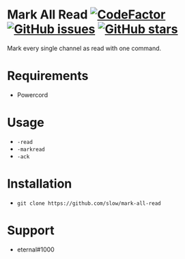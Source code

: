 # Mark All Read [![CodeFactor](https://www.codefactor.io/repository/github/slow/mark-all-read/badge)](https://www.codefactor.io/repository/github/slow/mark-all-read) [![GitHub issues](https://img.shields.io/github/issues/slow/mark-all-read?style=flat)](https://github.com/slow/mark-all-read/issues) [![GitHub stars](https://img.shields.io/github/stars/slow/mark-all-read?style=flat)](https://github.com/slow/mark-all-read/stargazers)

Mark every single channel as read with one command.

# Requirements

-  Powercord

# Usage

- `-read`
- `-markread`
- `-ack`

# Installation

-  `git clone https://github.com/slow/mark-all-read`

# Support
- eternal#1000
